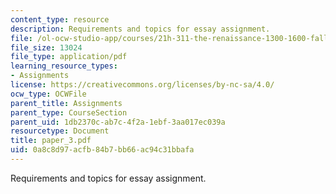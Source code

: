 ```yaml
---
content_type: resource
description: Requirements and topics for essay assignment.
file: /ol-ocw-studio-app/courses/21h-311-the-renaissance-1300-1600-fall-2004/0a8c8d97acfb84b7bb66ac94c31bbafa_paper_3.pdf
file_size: 13024
file_type: application/pdf
learning_resource_types:
- Assignments
license: https://creativecommons.org/licenses/by-nc-sa/4.0/
ocw_type: OCWFile
parent_title: Assignments
parent_type: CourseSection
parent_uid: 1db2370c-ab7c-4f2a-1ebf-3aa017ec039a
resourcetype: Document
title: paper_3.pdf
uid: 0a8c8d97-acfb-84b7-bb66-ac94c31bbafa
---
```

Requirements and topics for essay assignment.
